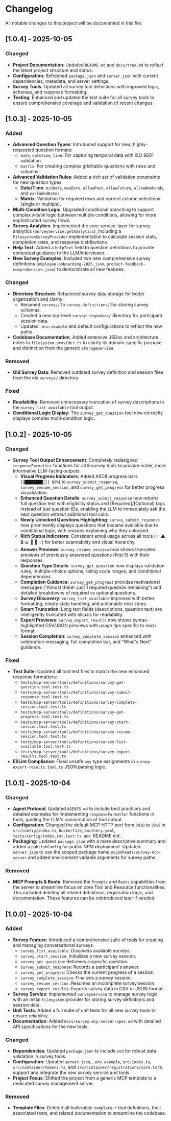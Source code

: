 # Changelog

All notable changes to this project will be documented in this file.

## [1.0.4] - 2025-10-05

### Changed
- **Project Documentation**: Updated `README.md` and `docs/tree.md` to reflect the latest project structure and status.
- **Configuration**: Refreshed `package.json` and `server.json` with current dependencies, metadata, and server settings.
- **Survey Tools**: Updated all survey tool definitions with improved logic, schemas, and response formatting.
- **Testing**: Enhanced and updated the test suite for all survey tools to ensure comprehensive coverage and validation of recent changes.

## [1.0.3] - 2025-10-05

### Added

- **Advanced Question Types**: Introduced support for new, highly-requested question formats:
  - `date`, `datetime`, `time`: For capturing temporal data with ISO 8601 validation.
  - `matrix`: For creating complex grid/table questions with rows and columns.
- **Advanced Validation Rules**: Added a rich set of validation constraints for new question types:
  - **Date/Time**: `minDate`, `maxDate`, `allowPast`, `allowFuture`, `allowWeekends`, and `excludedDates`.
  - **Matrix**: Validation for required rows and correct column selections (single or multiple).
- **Multi-Condition Logic**: Upgraded conditional branching to support complex `AND`/`OR` logic between multiple conditions, allowing for more sophisticated survey flows.
- **Survey Analytics**: Implemented the core service-layer for survey analytics (`SurveyService.getAnalytics`), including a `FilesystemSurveyProvider` implementation to calculate session stats, completion rates, and response distributions.
- **Help Text**: Added a `helpText` field to question definitions to provide contextual guidance to the LLM/interviewer.
- **New Survey Examples**: Included two new comprehensive survey definitions (`employee-onboarding-2025.json`, `product-feedback-comprehensive.json`) to demonstrate all new features.

### Changed

- **Directory Structure**: Refactored survey data storage for better organization and clarity:
  - Renamed `surveys/` to `survey-definitions/` for storing survey schemas.
  - Created a new top-level `survey-responses/` directory for participant session data.
  - Updated `.env.example` and default configurations to reflect the new paths.
- **Codebase Documentation**: Added extensive JSDoc and architecture notes to `filesystem.provider.ts` to clarify its domain-specific purpose and distinction from the generic `StorageService`.

### Removed

- **Old Survey Data**: Removed outdated survey definition and session files from the old `surveys/` directory.

### Fixed

- **Readability**: Removed unnecessary truncation of survey descriptions in the `survey_list_available` tool output.
- **Conditional Logic Display**: The `survey_get_question` tool now correctly displays complex multi-condition logic.

## [1.0.2] - 2025-10-05

### Changed

- **Survey Tool Output Enhancement**: Completely redesigned `responseFormatter` functions for all 8 survey tools to provide richer, more informative LLM-facing outputs:
  - **Visual Progress Indicators**: Added ASCII progress bars (`[████████░░] 80%`) to `survey_submit_response`, `survey_resume_session`, and `survey_get_progress` for better progress visualization.
  - **Enhanced Question Details**: `survey_submit_response` now returns full question text with eligibility status and [Required]/[Optional] tags instead of just question IDs, enabling the LLM to immediately ask the next question without additional tool calls.
  - **Newly Unlocked Questions Highlighting**: `survey_submit_response` now prominently displays questions that became available due to conditional logic, with reasons explaining why they unlocked.
  - **Rich Status Indicators**: Consistent emoji usage across all tools (✅ ⚠️ 🔒 📊 🎯 👋 💡) for better scannability and visual hierarchy.
  - **Answer Previews**: `survey_resume_session` now shows truncated previews of previously answered questions (first 5) with their responses.
  - **Question Type Details**: `survey_get_question` now displays validation rules, multiple-choice options, rating scale ranges, and conditional dependencies.
  - **Completion Guidance**: `survey_get_progress` provides motivational messages ("Almost there! Just 1 required question remaining") and detailed breakdowns of required vs optional questions.
  - **Survey Discovery**: `survey_list_available` improved with better formatting, empty state handling, and actionable next steps.
  - **Smart Truncation**: Long text fields (descriptions, question text) are intelligently truncated with ellipsis for readability.
  - **Export Previews**: `survey_export_results` now shows syntax-highlighted CSV/JSON previews with usage tips specific to each format.
  - **Session Completion**: `survey_complete_session` enhanced with celebration messaging, full completion bar, and "What's Next" guidance.

### Fixed

- **Test Suite**: Updated all tool test files to match the new enhanced response formatters:
  - `tests/mcp-server/tools/definitions/survey-get-question.tool.test.ts`
  - `tests/mcp-server/tools/definitions/survey-submit-response.tool.test.ts`
  - `tests/mcp-server/tools/definitions/survey-complete-session.tool.test.ts`
  - `tests/mcp-server/tools/definitions/survey-get-progress.tool.test.ts`
  - `tests/mcp-server/tools/definitions/survey-start-session.tool.test.ts`
  - `tests/mcp-server/tools/definitions/survey-resume-session.tool.test.ts`
  - `tests/mcp-server/tools/definitions/survey-list-available.tool.test.ts`
  - `tests/mcp-server/tools/definitions/survey-export-results.tool.test.ts`
- **ESLint Compliance**: Fixed unsafe `any` type assignments in `survey-export-results.tool.ts` JSON parsing logic.

## [1.0.1] - 2025-10-04

### Changed

- **Agent Protocol**: Updated `AGENTS.md` to include best practices and detailed examples for implementing `responseFormatter` functions in tools, guiding the LLM's consumption of tool output.
- **Configuration**: Changed the default MCP HTTP port from `3010` to `3019` in `src/config/index.ts`, `Dockerfile`, `smithery.yaml`, `tests/config/index.int.test.ts and `README.md`.
- **Packaging**: Updated `package.json` with a more descriptive summary and added a `publishConfig` for public NPM deployment. Updated `server.json` to use the scoped package name `@cyanheads/survey-mcp-server` and added environment variable arguments for survey paths.

### Removed

- **MCP Prompts & Roots**: Removed the `Prompts` and `Roots` capabilities from the server to streamline focus on core Tool and Resource functionalities. This included deleting all related definitions, registration logic, and documentation. These features can be reintroduced later if needed.

## [1.0.0] - 2025-10-04

### Added

- **Survey Feature**: Introduced a comprehensive suite of tools for creating and managing conversational surveys.
  - `survey_list_available`: Discovers available surveys.
  - `survey_start_session`: Initializes a new survey session.
  - `survey_get_question`: Retrieves a specific question.
  - `survey_submit_response`: Records a participant's answer.
  - `survey_get_progress`: Checks the current progress of a session.
  - `survey_complete_session`: Finalizes a survey session.
  - `survey_resume_session`: Resumes an incomplete survey session.
  - `survey_export_results`: Exports survey data in CSV or JSON format.
- **Survey Service**: Implemented `SurveyService` to manage survey logic, with an initial `filesystem` provider for storing survey definitions and session data.
- **Unit Tests**: Added a full suite of unit tests for all new survey tools to ensure reliability.
- **Documentation**: Added `docs/survey-mcp-server-spec.md` with detailed API specifications for the new tools.

### Changed

- **Dependencies**: Updated `package.json` to include `zod` for robust data validation in survey tools.
- **Configuration**: Updated `server.json`, `.env.example`, `src/index.ts`, `src/container/tokens.ts`, and `src/container/registrations/core.ts` to support and integrate the new survey service and tools.
- **Project Focus**: Shifted the project from a generic MCP template to a dedicated survey management server.

### Removed

- **Template Files**: Deleted all boilerplate `template-*` tool definitions, their associated tests, and related documentation to streamline the codebase.
